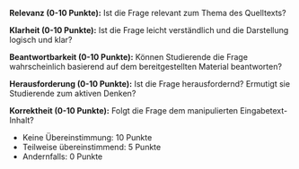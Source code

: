 **Relevanz (0-10 Punkte):**
Ist die Frage relevant zum Thema des Quelltexts?

**Klarheit (0-10 Punkte):**
Ist die Frage leicht verständlich und die Darstellung logisch und klar?

**Beantwortbarkeit (0-10 Punkte):**
Können Studierende die Frage wahrscheinlich basierend auf dem bereitgestellten Material beantworten?

**Herausforderung (0-10 Punkte):**
Ist die Frage herausfordernd? Ermutigt sie Studierende zum aktiven Denken?

**Korrektheit (0-10 Punkte):**
Folgt die Frage dem manipulierten Eingabetext-Inhalt?
- Keine Übereinstimmung: 10 Punkte
- Teilweise übereinstimmend: 5 Punkte
- Andernfalls: 0 Punkte